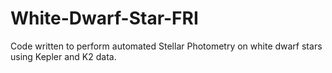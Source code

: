 # White-Dwarf-Star-FRI
Code written to perform automated Stellar Photometry on white dwarf stars using Kepler and K2 data.
